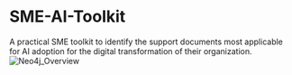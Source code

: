 # SME-AI-Toolkit
A practical SME toolkit to identify the support documents most applicable for AI adoption for the digital transformation of their organization.
![Neo4j_Overview](https://github.com/rasagu/SME-AI-Toolkit/assets/166431245/50ae92da-11e5-409b-ac28-0593d0d262c1)
